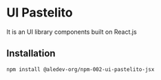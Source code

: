 # UI Pastelito

It is an UI library components built on React.js

## Installation

```bash
npm install @aledev-org/npm-002-ui-pastelito-jsx
```
